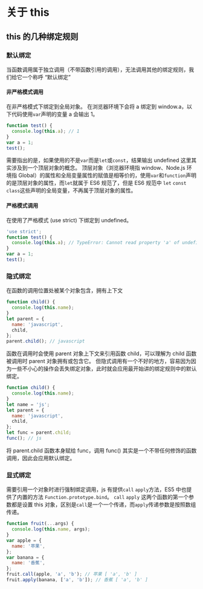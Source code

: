 # 关于 this

## this 的几种绑定规则

### 默认绑定

当函数调用属于独立调用（不带函数引用的调用），无法调用其他的绑定规则，我们给它一个称呼 “默认绑定”

#### 非严格模式调用

在非严格模式下绑定到全局对象。
在浏览器环境下会将 a 绑定到 window.a，以下代码使用`var`声明的变量 a 会输出 1。

```js
function test() {
  console.log(this.a); // 1
}
var a = 1;
test();
```

需要指出的是，如果使用的不是`var`而是`let`或`const`，结果输出 undefined
这里其实涉及到一个顶层对象的概念。
顶层对象（浏览器环境指 window、Node.js 环境指 Global）的属性和全局变量属性的赋值是相等价的，使用`var`和`function`声明的是顶层对象的属性，而`let`就属于 ES6 规范了，但是 ES6 规范中 `let` `const` `class`这些声明的全局变量，不再属于顶层对象的属性。

#### 严格模式调用

在使用了严格模式 (use strict) 下绑定到 undefined。

```js
'use strict';
function test() {
  console.log(this.a); // TypeError: Cannot read property 'a' of undefined
}
var a = 1;
test();
```

### 隐式绑定

在函数的调用位置处被某个对象包含，拥有上下文

```js
function child() {
  console.log(this.name);
}
let parent = {
  name: 'javascript',
  child,
};
parent.child(); // javascript
```

函数在调用时会使用 parent 对象上下文来引用函数 child，可以理解为 child 函数被调用时 parent 对象拥有或包含它。
但隐式调用有一个不好的地方，容易因为因为一些不小心的操作会丢失绑定对象，此时就会应用最开始讲的绑定规则中的默认绑定。

```js
function child() {
  console.log(this.name);
}
let name = 'js';
let parent = {
  name: 'javascript',
  child,
};
let func = parent.child;
func(); // js
```

将 parent.child 函数本身赋给 func，调用 func() 其实是一个不带任何修饰的函数调用，因此会应用默认绑定。

### 显式绑定

需要引用一个对象时进行强制绑定调用，js 有提供`call` `apply`方法，ES5 中也提供了内置的方法 `Function.prototype.bind`。
`call` `apply` 这两个函数的第一个参数都是设置 this 对象，区别是`call`是一个一个传递，而`apply`传递参数是按照数组传递。

```js
function fruit(...args) {
  console.log(this.name, args);
}
var apple = {
  name: '苹果',
};
var banana = {
  name: '香蕉',
};
fruit.call(apple, 'a', 'b'); // 苹果 [ 'a', 'b' ]
fruit.apply(banana, ['a', 'b']); // 香蕉 [ 'a', 'b' ]
```
